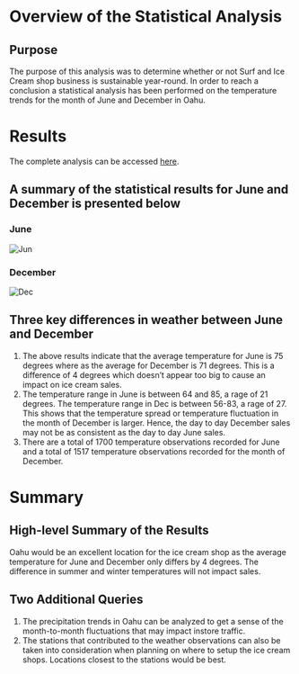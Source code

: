 # Overview of the Statistical Analysis
## Purpose
The purpose of this analysis was to determine whether or not Surf and Ice Cream shop business is sustainable year-round. In order to reach a conclusion a statistical analysis has been performed on the temperature trends for the month of June and December in Oahu.

# Results
The complete analysis can be accessed [here](https://github.com/shayanafzal/surfs_up/blob/bbffb79846c16994af01e55146246f72c8fad0e9/SurfsUp_Challenge.ipynb).

## A summary of the statistical results for June and December is presented below
### June
![Jun](https://github.com/shayanafzal/surfs_up/blob/bbffb79846c16994af01e55146246f72c8fad0e9/Results/June_Results.png)
### December 
![Dec](https://github.com/shayanafzal/surfs_up/blob/bbffb79846c16994af01e55146246f72c8fad0e9/Results/December_Results.png)

## Three key differences in weather between June and December
1. The above results indicate that the average temperature for June is 75 degrees where as the average for December is 71 degrees. This is a difference of 4 degrees which doesn’t appear too big to cause an impact on ice cream sales.
2. The temperature range in June is between 64 and 85, a rage of 21 degrees. The temperature range in Dec is between 56-83, a rage of 27. This shows that the temperature spread or temperature fluctuation in the month of December is larger. Hence, the day to day December sales may not be as consistent as the day to day June sales.
3. There are a total of 1700 temperature observations recorded for June and a total of 1517 temperature observations recorded for the month of December.

# Summary
## High-level Summary of the Results
Oahu would be an excellent location for the ice cream shop as the average temperature for June and December only differs by 4 degrees. The difference in summer and winter temperatures will not impact sales. 
## Two Additional Queries
1. The precipitation trends in Oahu can be analyzed to get a sense of the month-to-month fluctuations that may impact instore traffic.
2. The stations that contributed to the weather observations can also be taken into consideration when planning on where to setup the ice cream shops. Locations closest to the stations would be best.

